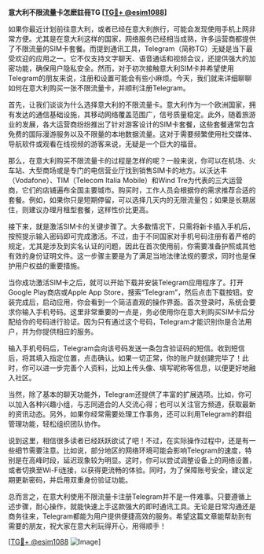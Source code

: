 **意大利不限流量卡怎麽註冊TG [[TG💪+ @esim1088](https://t.me/s/esim1088)]**

如果你最近计划前往意大利，或者已经在意大利旅行，可能会发现使用手机上网非常方便。尤其是在意大利这样的国家，网络服务已经相当成熟，许多运营商都提供了不限流量的SIM卡套餐。而提到通讯工具，Telegram（简称TG）无疑是当下最受欢迎的应用之一。它不仅支持文字聊天、语音通话和视频会议，还提供强大的加密功能，确保用户隐私安全。然而，对于初次接触意大利SIM卡并希望使用Telegram的朋友来说，注册和设置可能会有些小麻烦。今天，我们就来详细聊聊如何在意大利购买一张不限流量卡，并顺利注册Telegram。

首先，让我们谈谈为什么选择意大利的不限流量卡。意大利作为一个欧洲国家，拥有发达的通信基础设施，其移动网络覆盖范围广，信号质量稳定。此外，随着旅游业的发展，各大运营商纷纷推出了针对游客设计的SIM卡套餐，这些套餐通常包含免费的国际漫游服务以及不限量的本地数据流量。这对于需要频繁使用社交媒体、导航软件或观看在线视频的游客来说，无疑是一个巨大的福音。

那么，在意大利购买不限流量卡的过程是怎样的呢？一般来说，你可以在机场、火车站、大型商场或是专门的电信营业厅找到销售SIM卡的地方。以沃达丰（Vodafone）、TIM（Telecom Italia Mobile）和Wind Tre为代表的三大运营商，它们的店铺遍布全国主要城市。购买时，工作人员会根据你的需求推荐合适的套餐。例如，如果你只是短期停留，可以选择几天内的无限流量包；如果是长期居住，则建议办理月租型套餐，这样性价比更高。

接下来，就是激活SIM卡的关键步骤了。大多数情况下，只需将新卡插入手机后，按照提示输入密码即可完成激活。不过，由于不同国家对手机号码注册有着严格的规定，尤其是涉及到实名认证的问题，因此在首次使用前，你需要准备护照或其他有效的身份证明文件。这一步骤主要是为了满足当地法律法规的要求，同时也是保护用户权益的重要措施。

当你成功激活SIM卡之后，就可以开始下载并安装Telegram应用程序了。打开Google Play商店或Apple App Store，搜索“Telegram”，然后点击下载按钮。安装完成后，启动应用，你会看到一个简洁直观的操作界面。首次登录时，系统会要求你输入手机号码。这里非常重要的一点是，务必使用你在意大利购买SIM卡后分配给你的号码进行验证。因为只有通过这个号码，Telegram才能识别你是合法用户，并为你提供相应的服务。

输入手机号码后，Telegram会向该号码发送一条包含验证码的短信。收到短信后，将其填入指定位置，点击确认。如果一切正常，你的账户就创建完毕了！此时，你可以进一步完善个人资料，比如上传头像、填写昵称等信息，以便更好地融入社区。

当然，除了基本的聊天功能外，Telegram还提供了丰富的扩展选项。比如，你可以加入各种兴趣小组，与志同道合的人交流心得；也可以关注官方频道，获取最新的资讯动态。另外，如果你经常需要处理工作事务，还可以利用Telegram的群组管理功能，轻松组织团队协作。

说到这里，相信很多读者已经跃跃欲试了吧！不过，在实际操作过程中，还是有一些细节需要注意。比如说，部分地区的网络环境可能会影响Telegram的速度，特别是在高峰时段，延迟现象较为明显。这时，你可以尝试调整设备上的网络设置，或者切换至Wi-Fi连接，以获得更流畅的体验。同时，为了保障账号安全，建议定期更新密码，并启用双重身份验证功能。

总而言之，在意大利使用不限流量卡注册Telegram并不是一件难事。只要遵循上述步骤，耐心操作，就能快速上手这款强大的即时通讯工具。无论是日常沟通还是商务往来，Telegram都能为用户提供便捷高效的服务。希望这篇文章能帮助到有需要的朋友，祝大家在意大利玩得开心，用得顺手！

[[TG💪+ @esim1088](https://t.me/s/esim1088) ![Image](https://i.postimg.cc/4NQfJmqS/Snipaste-2025-05-13-00-14-12.png)]